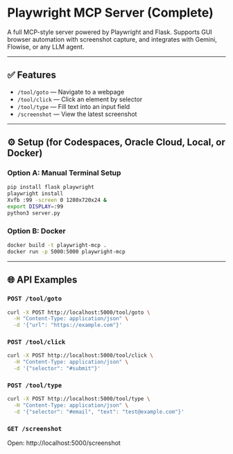 # Playwright MCP Server (Complete)

A full MCP-style server powered by Playwright and Flask. Supports GUI browser automation with screenshot capture, and integrates with Gemini, Flowise, or any LLM agent.

---

## ✅ Features

- `/tool/goto` — Navigate to a webpage
- `/tool/click` — Click an element by selector
- `/tool/type` — Fill text into an input field
- `/screenshot` — View the latest screenshot

---

## ⚙️ Setup (for Codespaces, Oracle Cloud, Local, or Docker)

### Option A: Manual Terminal Setup

```bash
pip install flask playwright
playwright install
Xvfb :99 -screen 0 1280x720x24 &
export DISPLAY=:99
python3 server.py
```

### Option B: Docker

```bash
docker build -t playwright-mcp .
docker run -p 5000:5000 playwright-mcp
```

---

## 🌐 API Examples

### `POST /tool/goto`
```bash
curl -X POST http://localhost:5000/tool/goto \
  -H "Content-Type: application/json" \
  -d '{"url": "https://example.com"}'
```

### `POST /tool/click`
```bash
curl -X POST http://localhost:5000/tool/click \
  -H "Content-Type: application/json" \
  -d '{"selector": "#submit"}'
```

### `POST /tool/type`
```bash
curl -X POST http://localhost:5000/tool/type \
  -H "Content-Type: application/json" \
  -d '{"selector": "#email", "text": "test@example.com"}'
```

### `GET /screenshot`
Open: http://localhost:5000/screenshot
